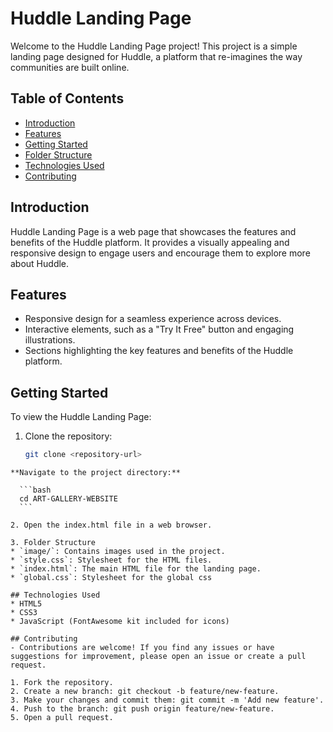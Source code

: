 # Huddle Landing Page

Welcome to the Huddle Landing Page project! This project is a simple landing page designed for Huddle, a platform that re-imagines the way communities are built online.

## Table of Contents

- [Introduction](#introduction)
- [Features](#features)
- [Getting Started](#getting-started)
- [Folder Structure](#folder-structure)
- [Technologies Used](#technologies-used)
- [Contributing](#contributing)

## Introduction

Huddle Landing Page is a web page that showcases the features and benefits of the Huddle platform. It provides a visually appealing and responsive design to engage users and encourage them to explore more about Huddle.

## Features

- Responsive design for a seamless experience across devices.
- Interactive elements, such as a "Try It Free" button and engaging illustrations.
- Sections highlighting the key features and benefits of the Huddle platform.

## Getting Started

To view the Huddle Landing Page:

1. Clone the repository:

   ```bash
   git clone <repository-url>
  ```
 **Navigate to the project directory:**

    ```bash
    cd ART-GALLERY-WEBSITE
    ```

2. Open the index.html file in a web browser.

3. Folder Structure
* `image/`: Contains images used in the project.
* `style.css`: Stylesheet for the HTML files.
* `index.html`: The main HTML file for the landing page.
* `global.css`: Stylesheet for the global css

## Technologies Used
* HTML5
* CSS3
* JavaScript (FontAwesome kit included for icons)

## Contributing
- Contributions are welcome! If you find any issues or have suggestions for improvement, please open an issue or create a pull request.

1. Fork the repository.
2. Create a new branch: git checkout -b feature/new-feature.
3. Make your changes and commit them: git commit -m 'Add new feature'.
4. Push to the branch: git push origin feature/new-feature.
5. Open a pull request.

